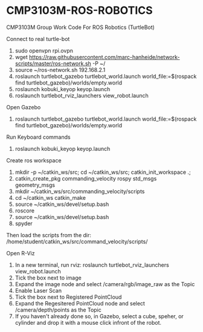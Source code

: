 # CMP3103M-ROS-ROBOTICS
CMP3103M Group Work Code For ROS Robotics (TurtleBot)


Connect to real turtle-bot


1) sudo openvpn rpi.ovpn
2) wget https://raw.githubusercontent.com/marc-hanheide/network-scripts/master/ros-network.sh -P ~/
3) source ~/ros-network.sh 192.168.2.1
4) roslaunch turtlebot_gazebo turtlebot_world.launch world_file:=$(rospack find turtlebot_gazebo)/worlds/empty.world
5) roslaunch kobuki_keyop keyop.launch
6) roslaunch turtlebot_rviz_launchers view_robot.launch

Open Gazebo

1) roslaunch turtlebot_gazebo turtlebot_world.launch world_file:=$(rospack find turtlebot_gazebo)/worlds/empty.world

Run Keyboard commands

1) roslaunch kobuki_keyop keyop.launch

Create ros workspace

1) mkdir -p ~/catkin_ws/src; cd ~/catkin_ws/src; catkin_init_workspace .;
2) catkin_create_pkg commanding_velocity rospy std_msgs geometry_msgs
3) mkdir ~/catkin_ws/src/commanding_velocity/scripts
4) cd ~/catkin_ws
   catkin_make
5) source ~/catkin_ws/devel/setup.bash
6) roscore
7) source ~/catkin_ws/devel/setup.bash
8) spyder

Then load the scripts from the dir: /home/student/catkin_ws/src/command_velocity/scripts/
 
 
Open R-Viz
1) In a new terminal, run rviz: roslaunch turtlebot_rviz_launchers view_robot.launch
2) Tick the box next to image
3) Expand the image node and select /camera/rgb/image_raw as the Topic
4) Enable Laser Scan
5) Tick the box next to Registered PointCloud
6) Expand the Regesitered PointCloud node and select /camera/depth/points as the Topic
7) If you haven't already done so, in Gazebo, select a cube, speher, or cylinder and drop it with a mouse click infront of the robot.
